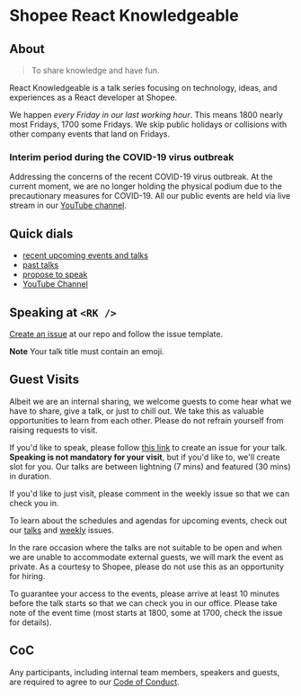 # Shopee React Knowledgeable

## About

> To share knowledge and have fun.

React Knowledgeable is a talk series focusing on technology, ideas, and experiences as a React developer at Shopee.

We happen _every Friday in our last working hour_. This means 1800 nearly most Fridays, 1700 some Fridays. We skip public holidays or collisions with other company events that land on Fridays.

### Interim period during the COVID-19 virus outbreak

Addressing the concerns of the recent COVID-19 virus outbreak. At the current moment, we are no longer holding the physical podium due to the precautionary measures for COVID-19. All our public events are held via live stream in our [YouTube channel](https://www.youtube.com/reknowledgeable).

## Quick dials

- [recent upcoming events and talks](https://github.com/Shopee/react-knowledgeable/issues)
- [past talks](https://github.com/Shopee/shopee-react-knowledgeable/issues?q=is%3Aissue+label%3Atalk+is%3Aclosed)
- [propose to speak](https://github.com/Shopee/react-knowledgeable/issues/new?assignees=&labels=&template=talk.md&title=)
- [YouTube Channel](https://www.youtube.com/reknowledgeable)

## Speaking at `<RK />`

[Create an issue](https://github.com/Shopee/react-knowledgeable/issues/new?assignees=&labels=&template=talk.md&title=) at our repo and follow the issue template.

**Note** Your talk title must contain an emoji.

## Guest Visits

Albeit we are an internal sharing, we welcome guests to come hear what we have to share, give a talk, or just to chill out. We take this as valuable opportunities to learn from each other. Please do not refrain yourself from raising requests to visit.

If you'd like to speak, please follow [this link](https://github.com/Shopee/shopee-react-knowledgeable/issues/new?assignees=&labels=talk&template=talk.md&title=%F0%9F%91%BE) to create an issue for your talk. **Speaking is not mandatory for your visit**, but if you'd like to, we'll create slot for you. Our talks are between lightning (7 mins) and featured (30 mins) in duration.

If you'd like to just visit, please comment in the weekly issue so that we can check you in.

To learn about the schedules and agendas for upcoming events, check out our [talks](https://github.com/Shopee/react-knowledgeable/issues?q=is%3Aissue+is%3Aopen+label%3Atalk) and [weekly](https://github.com/Shopee/react-knowledgeable/issues?q=is%3Aissue+is%3Aopen+label%3Aweekly) issues.

In the rare occasion where the talks are not suitable to be open and when we are unable to accommodate external guests, we will mark the event as private. As a courtesy to Shopee, please do not use this as an opportunity for hiring.

To guarantee your access to the events, please arrive at least 10 minutes before the talk starts so that we can check you in our office. Please take note of the event time (most starts at 1800, some at 1700, check the issue for details).

## CoC

Any participants, including internal team members, speakers and guests, are required to agree to our [Code of Conduct](CoC.md).
